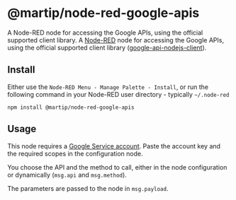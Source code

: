 # @martip/node-red-google-apis

A Node-RED node for accessing the Google APIs, using the official supported client library.
A [Node-RED](https://nodered.org/) node for accessing the Google APIs, using the official supported client library ([google-api-nodejs-client](https://github.com/googleapis/google-api-nodejs-client)).

## Install

Either use the `Node-RED Menu - Manage Palette - Install`, or run the following command in your Node-RED user directory - typically `~/.node-red`

    npm install @martip/node-red-google-apis

## Usage

This node requires a [Google Service account](https://cloud.google.com/iam/docs/service-accounts).
Paste the account key and the required scopes in the configuration node. 

You choose the API and the method to call, either in the node configuration or dynamically (`msg.api` and `msg.method`).

The parameters are passed to the node in `msg.payload`.

